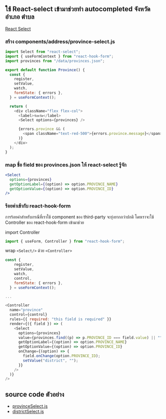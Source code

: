 ## ใช้ React-select เข้ามาช่วยทำ autocompleted จังหวัด อำเภอ ตำบล

[React Select](https://react-select.com/home)

### สร้าง components/address/province-select.js

```js
import Select from "react-select";
import { useFormContext } from "react-hook-form";
import provinces from "/data/provinces.json";

export default function Province() {
  const {
    register,
    setValue,
    watch,
    formState: { errors },
  } = useFormContext();

  return (
    <div className="flex flex-col">
      <label>จังหวัด</label>
      <Select options={provinces} />

      {errors.province && (
        <span className="text-red-500">{errors.province.message}</span>
      )}
    </div>
  );
}
```

### map ชื่อ field ของ provinces.json ให้ react-select รู้จัก

```jsx
<Select
  options={provinces}
  getOptionLabel={(option) => option.PROVINCE_NAME}
  getOptionValue={(option) => option.PROVINCE_ID}
/>
```

### ร้อยค่าเข้ากับ react-hook-form

การร้อยค่าสำหรับกรณีที่เราใช้ component ของ third-party จะยุ่งยากกว่าปกติ โดยเราจะใช้ Controller ของ react-hook-form เข้ามาช่วย

import Controller

```js
import { useForm, Controller } from "react-hook-form";
```

wrap `<Select/>` ด้วย `<Controller>`

```js
const {
    register,
    setValue,
    watch,
    control,
    formState: { errors },
  } = useFormContext();

...

<Controller
  name="province"
  control={control}
  rules={{ required: "this field is required" }}
  render={({ field }) => (
    <Select
      options={provinces}
      value={provinces.find((p) => p.PROVINCE_ID === field.value) || ""}
      getOptionLabel={(option) => option.PROVINCE_NAME}
      getOptionValue={(option) => option.PROVINCE_ID}
      onChange={(option) => {
        field.onChange(option.PROVINCE_ID);
        setValue("district", "");
      }}
    />
  )}
/>
```

## source code ตัวอย่าง

- [provinceSelect.js](./components/provinceSelect.js)
- [districtSelect.js](./components/districtSelect.js)

